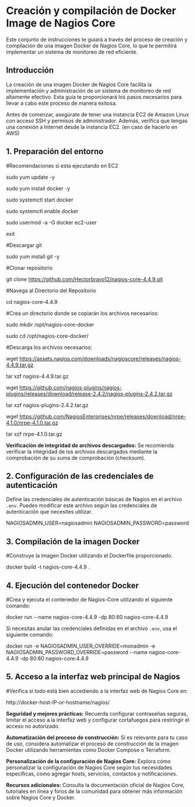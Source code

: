 # Creación y compilación de Docker Image de Nagios Core

Este conjunto de instrucciones te guiará a través del proceso de creación y compilación de una imagen Docker de Nagios Core, lo que te permitirá implementar un sistema de monitoreo de red eficiente.

## Introducción

La creación de una imagen Docker de Nagios Core facilita la implementación y administración de un sistema de monitoreo de red altamente efectivo. Esta guía te proporcionará los pasos necesarios para llevar a cabo este proceso de manera exitosa.

Antes de comenzar, asegúrate de tener una instancia EC2 de Amazon Linux con acceso SSH y permisos de administrador. Además, verifica que tengas una conexión a Internet desde la instancia EC2. (en caso de hacerlo en AWS)

## 1. Preparación del entorno
#Recomendaciones si esta ejecutando en EC2

sudo yum update -y

sudo yum install docker -y

sudo systemctl start docker

sudo systemctl enable docker

sudo usermod -a -G docker ec2-user

exit

#Descargar git

sudo yum install git -y

#Clonar repositorio

git clone https://github.com/Hectorbravo12/nagios-core-4.4.9.git

#Navega al Directorio del Repositorio

cd nagios-core-4.4.9

#Crea un directorio donde se copiarán los archivos necesarios:

sudo mkdir /opt/nagios-core-docker

sudo cd /opt/nagios-core-docker/

#Descarga los archivos necesarios:

wget https://assets.nagios.com/downloads/nagioscore/releases/nagios-4.4.9.tar.gz

tar xzf nagios-4.4.9.tar.gz

wget https://github.com/nagios-plugins/nagios-plugins/releases/download/release-2.4.2/nagios-plugins-2.4.2.tar.gz

tar xzf nagios-plugins-2.4.2.tar.gz

wget https://github.com/NagiosEnterprises/nrpe/releases/download/nrpe-4.1.0/nrpe-4.1.0.tar.gz

tar xzf nrpe-4.1.0.tar.gz

**Verificación de integridad de archivos descargados:** Se recomienda verificar la integridad de los archivos descargados mediante la comprobación de su suma de comprobación (checksum).

## 2. Configuración de las credenciales de autenticación

Define las credenciales de autenticación básicas de Nagios en el archivo `.env`. Puedes modificar este archivo según las credenciales de autenticación que necesites utilizar.

NAGIOSADMIN_USER=nagiosadmin
NAGIOSADMIN_PASSWORD=password

## 3. Compilación de la imagen Docker

#Construye la imagen Docker utilizando el Dockerfile proporcionado.

docker build -t nagios-core-4.4.9 .

## 4. Ejecución del contenedor Docker

#Crea y ejecuta el contenedor de Nagios-Core utilizando el siguiente comando:

docker run --name nagios-core-4.4.9 -dp 80:80 nagios-core-4.4.9

Si necesitas anular las credenciales definidas en el archivo `.env`, usa el siguiente comando:

docker run -e NAGIOSADMIN_USER_OVERRIDE=monadmin -e NAGIOSADMIN_PASSWORD_OVERRIDE=password --name nagios-core-4.4.9 -dp 80:80 nagios-core:4.4.9

## 5. Acceso a la interfaz web principal de Nagios

#Verifica si todo está bien accediendo a la interfaz web de Nagios Core en:

http://docker-host-IP-or-hostname/nagios/

**Seguridad y mejores prácticas:** Recuerda configurar contraseñas seguras, limitar el acceso a la interfaz web y configurar cortafuegos para restringir el acceso no autorizado.

**Automatización del proceso de construcción:** Si es relevante para tu caso de uso, considera automatizar el proceso de construcción de la imagen Docker utilizando herramientas como Docker Compose o Terraform.

**Personalización de la configuración de Nagios Core:** Explora cómo personalizar la configuración de Nagios Core según tus necesidades específicas, como agregar hosts, servicios, contactos y notificaciones.

**Recursos adicionales:** Consulta la documentación oficial de Nagios Core, tutoriales en línea y foros de la comunidad para obtener más información sobre Nagios Core y Docker.

